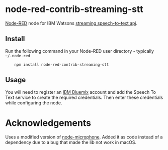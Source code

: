node-red-contrib-streaming-stt
==============================
<a href="http://nodered.org" target="_new">Node-RED</a> node for IBM Watsons <a href="https://www.ibm.com/watson/developercloud/speech-to-text.html" target="_new">streaming speech-to-text api</a>.

Install
-------
Run the following command in your Node-RED user directory - typically `~/.node-red`

        npm install node-red-contrib-streaming-stt

Usage
-----
You will need to register an <a href ="http://www.ibm.com/cloud-computing/bluemix/" target="_new">IBM Bluemix</a> account and add the Speech To Text service to create the required credentials. Then enter these credentials while configuring the node.

Acknowledgements
==============================

Uses a modified version of <a href="https://github.com/MexXxo/node-microphone" target="_new">node-microphone</a>. Added it as code instead of a dependency due to a bug that made the lib not work in macOS.